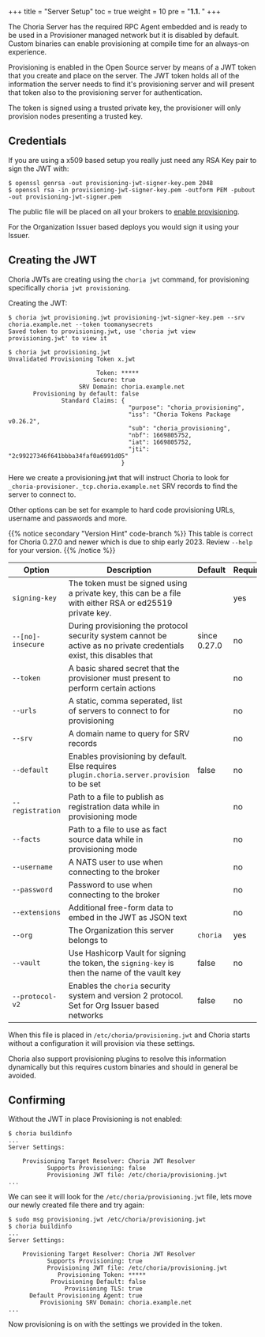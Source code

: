 +++
title = "Server Setup"
toc = true
weight = 10
pre = "<b>1.1. </b>"
+++

The Choria Server has the required RPC Agent embedded and is ready to be used in a Provisioner managed network but it is disabled by default.  Custom binaries can enable provisioning at compile time for an always-on experience.

Provisioning is enabled in the Open Source server by means of a JWT token that you create and place on the server. The JWT token holds all of the information the server needs to find it's provisioning server and will present that token also to the provisioning server for authentication.

The token is signed using a trusted private key, the provisioner will only provision nodes presenting a trusted key.

## Credentials

If you are using a x509 based setup you really just need any RSA Key pair to sign the JWT with:

```nohighlight
$ openssl genrsa -out provisioning-jwt-signer-key.pem 2048
$ openssl rsa -in provisioning-jwt-signer-key.pem -outform PEM -pubout -out provisioning-jwt-signer.pem
```

The public file will be placed on all your brokers to [enable provisioning](../broker).

For the Organization Issuer based deploys you would sign it using your Issuer.

## Creating the JWT

Choria JWTs are creating using the `choria jwt` command, for provisioning specifically `choria jwt provisioning`.

Creating the JWT:

```nohighlight
$ choria jwt provisioning.jwt provisioning-jwt-signer-key.pem --srv choria.example.net --token toomanysecrets
Saved token to provisioning.jwt, use 'choria jwt view provisioning.jwt' to view it

$ choria jwt provisioning.jwt
Unvalidated Provisioning Token x.jwt

                         Token: *****
                        Secure: true
                    SRV Domain: choria.example.net
       Provisioning by default: false
               Standard Claims: {
                                  "purpose": "choria_provisioning",
                                  "iss": "Choria Tokens Package v0.26.2",
                                  "sub": "choria_provisioning",
                                  "nbf": 1669805752,
                                  "iat": 1669805752,
                                  "jti": "2c99227346f641bbba34faf0a6991d05"
                                }
```


Here we create a provisioning.jwt that will instruct Choria to look for `_choria-provisioner._tcp.choria.example.net` SRV records to find the server to connect to.

Other options can be set for example to hard code provisioning URLs, username and passwords and more.

{{% notice secondary "Version Hint" code-branch %}}
This table is correct for Choria 0.27.0 and newer which is due to ship early 2023. Review `--help` for your version.
{{% /notice %}}

| Option            | Description                                                                                                           | Default      | Required |
|-------------------|-----------------------------------------------------------------------------------------------------------------------|--------------|----------|
| `signing-key`     | The token must be signed using a private key, this can be a file with either RSA or ed25519 private key.              |              | yes      |
| `--[no]-insecure` | During provisioning the protocol security system cannot be active as no private credentials exist, this disables that | since 0.27.0 | no       |
| `--token`         | A basic shared secret that the provisioner must present to perform certain actions                                    |              | no       |
| `--urls`          | A static, comma seperated, list of servers to connect to for provisioning                                             |              | no       |
| `--srv`           | A domain name to query for SRV records                                                                                |              | no       |
| `--default`       | Enables provisioning by default.  Else requires `plugin.choria.server.provision` to be set                            | false        | no       |
| `--registration`  | Path to a file to publish as registration data while in provisioning mode                                             |              | no       |
| `--facts`         | Path to a file to use as fact source data while in provisioning mode                                                  |              | no       |
| `--username`      | A NATS user to use when connecting to the broker                                                                      |              | no       |
| `--password`      | Password to use when connecting to the broker                                                                         |              | no       |
| `--extensions`    | Additional free-form data to embed in the JWT as JSON text                                                            |              | no       |
| `--org`           | The Organization this server belongs to                                                                               | `choria`     | yes      |
| `--vault`         | Use Hashicorp Vault for signing the token, the `signing-key` is then the name of the vault key                        | false        | no       |
| `--protocol-v2`   | Enables the `choria` security system and version 2 protocol. Set for Org Issuer based networks                        | false        | no       |

When this file is placed in `/etc/choria/provisioning.jwt` and Choria starts without a configuration it will provision via these settings.

Choria also support provisioning plugins to resolve this information dynamically but this requires custom binaries and should in general be avoided.

## Confirming

Without the JWT in place Provisioning is not enabled:

```nohighlight
$ choria buildinfo
...
Server Settings:

    Provisioning Target Resolver: Choria JWT Resolver
           Supports Provisioning: false
           Provisioning JWT file: /etc/choria/provisioning.jwt
...
```


We can see it will look for the `/etc/choria/provisioning.jwt` file, lets move our newly created file there and try again:

```nohighlight
$ sudo msg provisioning.jwt /etc/choria/provisioning.jwt
$ choria buildinfo
...
Server Settings:

    Provisioning Target Resolver: Choria JWT Resolver
           Supports Provisioning: true
           Provisioning JWT file: /etc/choria/provisioning.jwt
              Provisioning Token: *****
            Provisioning Default: false
                Provisioning TLS: true
      Default Provisioning Agent: true
         Provisioning SRV Domain: choria.example.net
...
```

Now provisioning is on with the settings we provided in the token.
